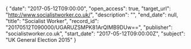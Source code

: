 {
  "date": "2017-05-12T09:00:00", 
  "open_access": true, 
  "target_url": "http://www.socialistworker.co.uk/", 
  "description": "", 
  "end_date": null, 
  "title": "Socialist Worker", 
  "record_id": "20170512T090000/UGARUZSMPK81ArQIMB9DUw==", 
  "publisher": "socialistworker.co.uk", 
  "start_date": "2017-05-12T09:00:00Z", 
  "subject": "UK General Election 2015"
}


